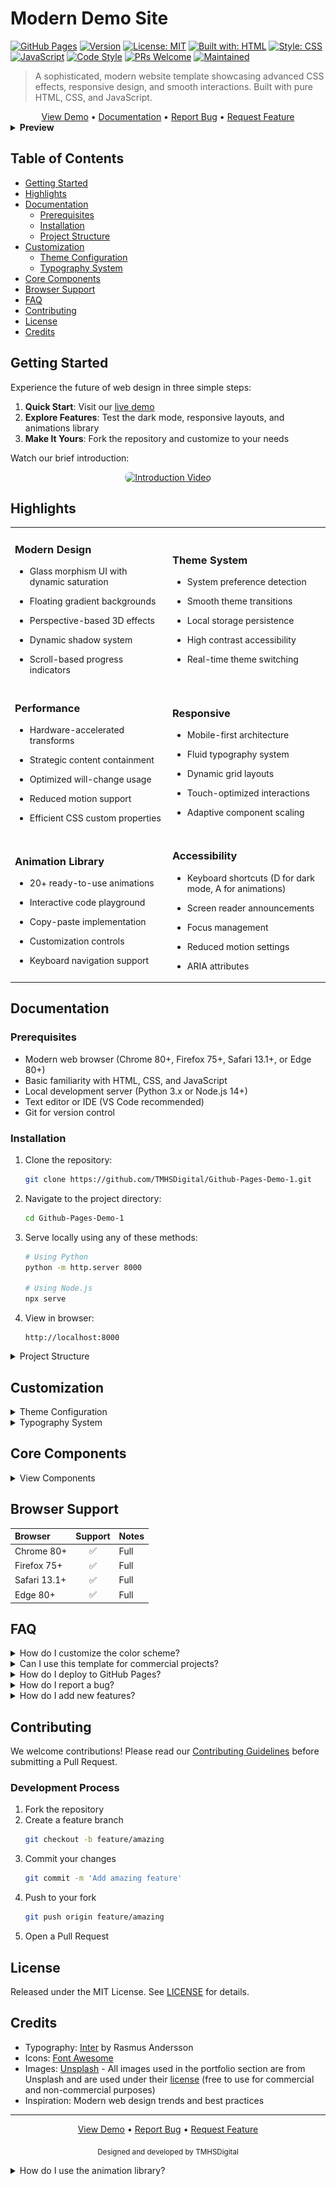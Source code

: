 # Modern Demo Site

[![GitHub Pages](https://img.shields.io/badge/GitHub%20Pages-Live%20Demo-blue)](https://tmhsdigital.github.io/Github-Pages-Demo-1/)
[![Version](https://img.shields.io/badge/version-1.0.0-blue)](https://github.com/TMHSDigital/Github-Pages-Demo-1/releases)
[![License: MIT](https://img.shields.io/badge/License-MIT-yellow.svg)](https://opensource.org/licenses/MIT)
[![Built with: HTML](https://img.shields.io/badge/Built%20with-HTML-orange)](https://developer.mozilla.org/en-US/docs/Web/HTML)
[![Style: CSS](https://img.shields.io/badge/Style-CSS-blue)](https://developer.mozilla.org/en-US/docs/Web/CSS)
[![JavaScript](https://img.shields.io/badge/JavaScript-ES6+-yellow)](https://developer.mozilla.org/en-US/docs/Web/JavaScript)
[![Code Style](https://img.shields.io/badge/code_style-prettier-ff69b4.svg)](https://prettier.io/)
[![PRs Welcome](https://img.shields.io/badge/PRs-welcome-brightgreen.svg)](http://makeapullrequest.com)
[![Maintained](https://img.shields.io/badge/Maintained-yes-green.svg)](https://github.com/TMHSDigital/Github-Pages-Demo-1/graphs/commit-activity)

> A sophisticated, modern website template showcasing advanced CSS effects, responsive design, and smooth interactions. Built with pure HTML, CSS, and JavaScript.

<div align="center">
  <a href="https://tmhsdigital.github.io/Github-Pages-Demo-1/">View Demo</a> • 
  <a href="#documentation">Documentation</a> • 
  <a href="../../issues">Report Bug</a> • 
  <a href="../../issues">Request Feature</a>
</div>

<details>
<summary><strong>Preview</strong></summary>
<br>

<div align="center">
  <img src="assets/images/preview.png" alt="Modern Demo Site Preview" style="max-width: 100%; border-radius: 8px; box-shadow: 0 4px 8px rgba(0,0,0,0.1);">
</div>

</details>

## Table of Contents
- [Getting Started](#getting-started)
- [Highlights](#highlights)
- [Documentation](#documentation)
  - [Prerequisites](#prerequisites)
  - [Installation](#installation)
  - [Project Structure](#project-structure)
- [Customization](#customization)
  - [Theme Configuration](#theme-configuration)
  - [Typography System](#typography-system)
- [Core Components](#core-components)
- [Browser Support](#browser-support)
- [FAQ](#faq)
- [Contributing](#contributing)
- [License](#license)
- [Credits](#credits)

## Getting Started

Experience the future of web design in three simple steps:

1. **Quick Start**: Visit our [live demo](https://tmhsdigital.github.io/Github-Pages-Demo-1/)
2. **Explore Features**: Test the dark mode, responsive layouts, and animations library
3. **Make It Yours**: Fork the repository and customize to your needs

Watch our brief introduction:
<div align="center">
    <a href="https://www.youtube.com/watch?v=your-video-id" target="_blank">
        <img src="assets/images/video-thumbnail.png" alt="Introduction Video" style="max-width: 600px; border-radius: 8px;">
    </a>
</div>

## Highlights

<table>
  <tr>
    <td width="50%">

### Modern Design
- Glass morphism UI with dynamic saturation
- Floating gradient backgrounds
- Perspective-based 3D effects
- Dynamic shadow system
- Scroll-based progress indicators

    </td>
    <td width="50%">

### Theme System
- System preference detection
- Smooth theme transitions
- Local storage persistence
- High contrast accessibility
- Real-time theme switching

    </td>
  </tr>
  <tr>
    <td>

### Performance
- Hardware-accelerated transforms
- Strategic content containment
- Optimized will-change usage
- Reduced motion support
- Efficient CSS custom properties

    </td>
    <td>

### Responsive
- Mobile-first architecture
- Fluid typography system
- Dynamic grid layouts
- Touch-optimized interactions
- Adaptive component scaling

    </td>
  </tr>
  <tr>
    <td>

### Animation Library
- 20+ ready-to-use animations
- Interactive code playground
- Copy-paste implementation
- Customization controls
- Keyboard navigation support

    </td>
    <td>

### Accessibility
- Keyboard shortcuts (D for dark mode, A for animations)
- Screen reader announcements
- Focus management
- Reduced motion settings
- ARIA attributes

    </td>
  </tr>
</table>

## Documentation

### Prerequisites
- Modern web browser (Chrome 80+, Firefox 75+, Safari 13.1+, or Edge 80+)
- Basic familiarity with HTML, CSS, and JavaScript
- Local development server (Python 3.x or Node.js 14+)
- Text editor or IDE (VS Code recommended)
- Git for version control

### Installation

1. Clone the repository:
   ```bash
   git clone https://github.com/TMHSDigital/Github-Pages-Demo-1.git
   ```

2. Navigate to the project directory:
   ```bash
   cd Github-Pages-Demo-1
   ```

3. Serve locally using any of these methods:
   ```bash
   # Using Python
   python -m http.server 8000

   # Using Node.js
   npx serve
   ```

4. View in browser:
   ```
   http://localhost:8000
   ```

<details>
<summary>Project Structure</summary>

```
Github-Pages-Demo-1/
├── index.html          # Entry point
├── css/               # Styles
│   ├── style.css      # Main stylesheet
│   └── animations.css # Animation library styles
├── js/                # Scripts
│   ├── main.js        # Core functionality
│   └── animations.js  # Animation library functionality
├── assets/            # Static files
│   └── favicon.ico    # Site favicon
└── README.md          # Documentation
```
</details>

## Customization

<details>
<summary>Theme Configuration</summary>

### Basic Customization
Modify the CSS variables in `css/style.css`:
```css
:root {
    --primary-color: #0f172a;
    --secondary-color: #2563eb;
    --accent-color: #0891b2;
    --text-color: #1e293b;
    --bg-color: #ffffff;
    --glass-bg: rgba(255, 255, 255, 0.7);
}
```

### Advanced Theming
- Customize glass effects via `--glass-bg` and `--glass-border`
- Adjust animation timing with `--transition-speed`
- Modify shadow depths using `--shadow-sm`, `--shadow`, `--shadow-lg`
</details>

<details>
<summary>Typography System</summary>

### Font Configuration
The type system uses [Inter](https://fonts.google.com/specimen/Inter) for optimal legibility.

1. Configure weights in `index.html`:
   ```html
   <link href="https://fonts.googleapis.com/css2?family=Inter:wght@400;500;600;700;800&display=swap" rel="stylesheet">
   ```

2. Adjust scale in `css/style.css`:
   ```css
   html {
       font-size: 16px;
       line-height: 1.6;
   }
   ```
</details>

## Core Components

<details>
<summary>View Components</summary>

### Header
- Glass morphism backdrop filter
- Dynamic scroll behavior
- Gradient-enhanced branding
- Responsive navigation

### Hero Section
- Dynamic gradient system
- SVG pattern overlays
- Animated blob backgrounds
- Optimized CTA placement

### Feature Grid
- Perspective-based 3D cards
- Staggered animations
- Glass morphism effects
- Interactive hover states

### Animation Library
- Categorized animation examples (Transitions, Keyframes, Scroll, Interactive, Text)
- Live interactive demos
- Customizable parameters
- Syntax-highlighted code snippets
- One-click code copying

### Contact Form
- Real-time validation
- Animated feedback states
- Glass morphism styling
- Accessible form controls

### Footer
- Social media integration
- Brand consistency
- Accessibility optimized
- Responsive layout

</details>

## Browser Support

| Browser         | Support | Notes |
|:---------------|:-------:|:------|
| Chrome 80+     |   ✅    | Full  |
| Firefox 75+    |   ✅    | Full  |
| Safari 13.1+   |   ✅    | Full  |
| Edge 80+       |   ✅    | Full  |

## FAQ

<details>
<summary>How do I customize the color scheme?</summary>

Modify the CSS variables in `css/style.css`. See [Theme Configuration](#theme-configuration) for details.
</details>

<details>
<summary>Can I use this template for commercial projects?</summary>

Yes! This project is licensed under MIT. You're free to use it for personal or commercial projects.
</details>

<details>
<summary>How do I deploy to GitHub Pages?</summary>

1. Fork this repository
2. Enable GitHub Pages in your repository settings
3. Select the main branch as source
4. Your site will be live at `https://[username].github.io/Github-Pages-Demo-1`
</details>

<details>
<summary>How do I report a bug?</summary>

Open an issue using our [bug report template](../../issues/new?template=bug_report.md).
Include:
- Expected behavior
- Actual behavior
- Steps to reproduce
- Screenshots if applicable
</details>

<details>
<summary>How do I add new features?</summary>

1. Check our [roadmap](../../projects) for planned features
2. Open a feature request if your idea isn't listed
3. Fork, implement, and submit a PR
</details>

## Contributing

We welcome contributions! Please read our [Contributing Guidelines](CONTRIBUTING.md) before submitting a Pull Request.

### Development Process
1. Fork the repository
2. Create a feature branch
   ```bash
   git checkout -b feature/amazing
   ```
3. Commit your changes
   ```bash
   git commit -m 'Add amazing feature'
   ```
4. Push to your fork
   ```bash
   git push origin feature/amazing
   ```
5. Open a Pull Request

## License

Released under the MIT License. See [LICENSE](LICENSE) for details.

## Credits

- Typography: [Inter](https://fonts.google.com/specimen/Inter) by Rasmus Andersson
- Icons: [Font Awesome](https://fontawesome.com/)
- Images: [Unsplash](https://unsplash.com/) - All images used in the portfolio section are from Unsplash and are used under their [license](https://unsplash.com/license) (free to use for commercial and non-commercial purposes)
- Inspiration: Modern web design trends and best practices

---

<div align="center">
  <p>
    <a href="https://tmhsdigital.github.io/Github-Pages-Demo-1/">View Demo</a> • 
    <a href="../../issues">Report Bug</a> • 
    <a href="../../issues">Request Feature</a>
  </p>
  
  <sub>Designed and developed by TMHSDigital</sub>
</div>

<details>
<summary>How do I use the animation library?</summary>

The animation library showcase provides ready-to-use animations you can add to your projects:

1. Navigate to the Animations section (press 'A' key for quick access)
2. Browse different animation categories using the tabs
3. Click the "Replay" button to see the animation in action
4. Customize the animation using the duration and easing controls
5. Click "Copy Code" to copy the CSS, HTML, or JavaScript code
6. Paste the code into your project

You can also use left/right arrow keys to navigate between animation categories.
</details> 